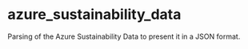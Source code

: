# azure_sustainability_data
Parsing of the Azure Sustainability Data to present it in a JSON format.
